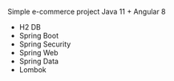 Simple e-commerce project Java 11 + Angular 8

- H2 DB
- Spring Boot
- Spring Security
- Spring Web
- Spring Data
- Lombok
